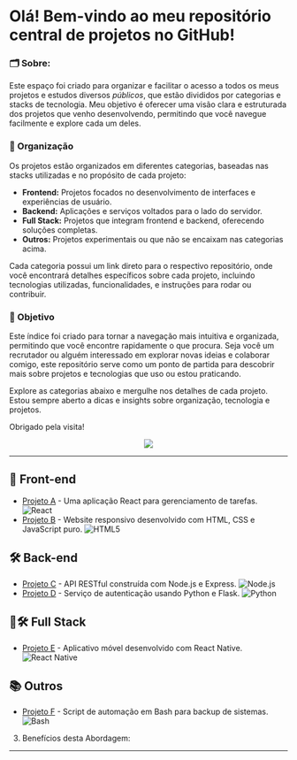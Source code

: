 <p align="center">
  <h1>
    Olá! Bem-vindo ao meu repositório central de projetos no GitHub!
  </h1>
</p>

### 🗂️ Sobre:
Este espaço foi criado para organizar e facilitar o acesso a todos os meus projetos e estudos diversos *públicos*, que estão divididos por categorias e stacks de tecnologia. Meu objetivo é oferecer uma visão clara e estruturada dos projetos que venho desenvolvendo, permitindo que você navegue facilmente e explore cada um deles.

### 📌  Organização
Os projetos estão organizados em diferentes categorias, baseadas nas stacks utilizadas e no propósito de cada projeto:
<ul>
  <li>
    <strong>Frontend:</strong> Projetos focados no desenvolvimento de interfaces e experiências de usuário.
  </li>
  <li>
    <strong>Backend:</strong> Aplicações e serviços voltados para o lado do servidor.
  </li>
  <li>
    <strong>Full Stack:</strong> Projetos que integram frontend e backend, oferecendo soluções completas.
  </li>
  <li>
    <strong>Outros:</strong> Projetos experimentais ou que não se encaixam nas categorias acima.
  </li>
</ul>

Cada categoria possui um link direto para o respectivo repositório, onde você encontrará detalhes específicos sobre cada projeto, incluindo tecnologias utilizadas, funcionalidades, e instruções para rodar ou contribuir.

### 🎯 Objetivo

Este índice foi criado para tornar a navegação mais intuitiva e organizada, permitindo que você encontre rapidamente o que procura. Seja você um recrutador ou alguém interessado em explorar novas ideias e colaborar comigo, este repositório serve como um ponto de partida para descobrir mais sobre projetos e tecnologias que uso ou estou praticando.

Explore as categorias abaixo e mergulhe nos detalhes de cada projeto.
Estou sempre aberto a dicas e insights sobre organização, tecnologia e projetos.

Obrigado pela visita!

<div align="center">    
  <a href="https://www.linkedin.com/in/rafaelcunha09/" target="_blank">
    <img src="https://img.shields.io/badge/LinkedIn-0077B5?style=for-the-badge&logo=linkedin&logoColor=white"/>
  </a>
</div>

---

## 🚀 Front-end
- [Projeto A](https://github.com/usuario/projeto-a) - Uma aplicação React para gerenciamento de tarefas. ![React](https://img.shields.io/badge/React-18.0.0-blue)
- [Projeto B](https://github.com/usuario/projeto-b) - Website responsivo desenvolvido com HTML, CSS e JavaScript puro. ![HTML5](https://img.shields.io/badge/HTML-5-orange)

## 🛠️ Back-end
- [Projeto C](https://github.com/usuario/projeto-c) - API RESTful construída com Node.js e Express. ![Node.js](https://img.shields.io/badge/Node.js-14.0.0-green)
- [Projeto D](https://github.com/usuario/projeto-d) - Serviço de autenticação usando Python e Flask. ![Python](https://img.shields.io/badge/Python-3.8-blue)

## 🚀🛠️ Full Stack
- [Projeto E](https://github.com/usuario/projeto-e) - Aplicativo móvel desenvolvido com React Native. ![React Native](https://img.shields.io/badge/React_Native-0.64-blue)

## 📚 Outros
- [Projeto F](https://github.com/usuario/projeto-f) - Script de automação em Bash para backup de sistemas. ![Bash](https://img.shields.io/badge/Bash-5.0-lightgrey)

3. Benefícios desta Abordagem:

---


